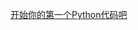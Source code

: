 [开始你的第一个Python代码吧](https://telegra.ph/L2-%E5%BC%80%E5%A7%8B%E4%BD%A0%E7%9A%84%E7%AC%AC%E4%B8%80%E4%B8%AAPython%E4%BB%A3%E7%A0%81%E5%90%A7-10-22)

